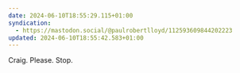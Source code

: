 ```yaml
---
date: 2024-06-10T18:55:29.115+01:00
syndication:
  - https://mastodon.social/@paulrobertlloyd/112593609844202223
updated: 2024-06-10T18:55:42.583+01:00
---
```


Craig. Please. Stop.
